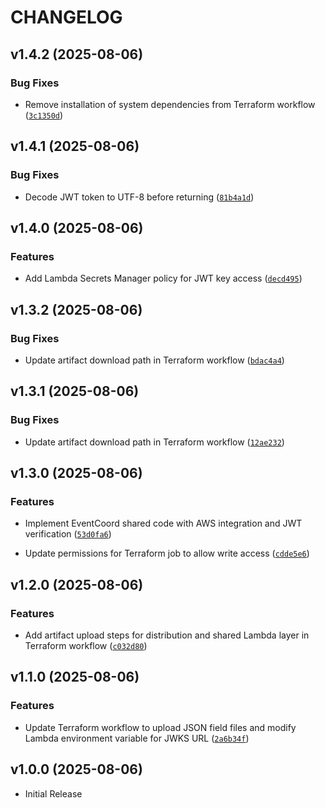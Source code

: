 # CHANGELOG

<!-- version list -->

## v1.4.2 (2025-08-06)

### Bug Fixes

- Remove installation of system dependencies from Terraform workflow
  ([`3c1350d`](https://github.com/ugns/incident-command/commit/3c1350db45d0b581e8b8a534265b8b8f89115322))


## v1.4.1 (2025-08-06)

### Bug Fixes

- Decode JWT token to UTF-8 before returning
  ([`81b4a1d`](https://github.com/ugns/incident-command/commit/81b4a1dace84336eedca104d6e92f79e42f9c146))


## v1.4.0 (2025-08-06)

### Features

- Add Lambda Secrets Manager policy for JWT key access
  ([`decd495`](https://github.com/ugns/incident-command/commit/decd495016e4988d74d9bdf09de728ba640faebc))


## v1.3.2 (2025-08-06)

### Bug Fixes

- Update artifact download path in Terraform workflow
  ([`bdac4a4`](https://github.com/ugns/incident-command/commit/bdac4a45a1a28d6a717aac7919d5aa244696d8aa))


## v1.3.1 (2025-08-06)

### Bug Fixes

- Update artifact download path in Terraform workflow
  ([`12ae232`](https://github.com/ugns/incident-command/commit/12ae232cfa73f88986cb74e5695567ab9eb980f4))


## v1.3.0 (2025-08-06)

### Features

- Implement EventCoord shared code with AWS integration and JWT verification
  ([`53d0fa6`](https://github.com/ugns/incident-command/commit/53d0fa678850a0e02e7fb00148bab32b950b7b3c))

- Update permissions for Terraform job to allow write access
  ([`cdde5e6`](https://github.com/ugns/incident-command/commit/cdde5e66eaf206af8997ea41f5fbb55207e5fdf5))


## v1.2.0 (2025-08-06)

### Features

- Add artifact upload steps for distribution and shared Lambda layer in Terraform workflow
  ([`c032d80`](https://github.com/ugns/incident-command/commit/c032d80743c48b7b93fde8173146beba943ef8b0))


## v1.1.0 (2025-08-06)

### Features

- Update Terraform workflow to upload JSON field files and modify Lambda environment variable for
  JWKS URL
  ([`2a6b34f`](https://github.com/ugns/incident-command/commit/2a6b34f56b55e9865ca9d426732331f6f222d0cf))


## v1.0.0 (2025-08-06)

- Initial Release
